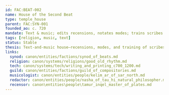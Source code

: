 ```yaml
---
id: FAC:BEAT-002
name: House of the Second Beat
type: temple_house
parent: FAC:SYN-001
founded_ao: c. 720
mandate: Text & music; edits recensions, notates modes; trains scribes and choirmasters.
tags: [religion, music, text]
status: Stable
thesis: Text-and-music house—recensions, modes, and training of scribes/choirmasters; interfaces with Compositories.
links:
  synod: canon/entities/factions/synod_of_beats.md
  religion: canon/systems/religions/good_old_rhythm.md
  tech: canon/systems/tech/writing_and_printing_c700_1200.md
  guild: canon/entities/factions/guild_of_compositories.md
  musicologist: canon/entities/people/kelim_ar_of_sar_north.md
  redactor: canon/entities/people/nasha_of_tau_hi_natural_philosopher.md
  recensor: canon\entities\people\tamur_inqel_master_of_plates.md
---
```

